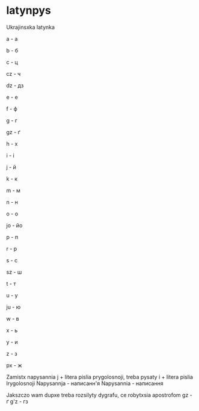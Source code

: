 # latynpys
Ukrajinsxka latynka

a - а

b - б

c - ц

cz - ч

dz - дз

e - е

f - ф

g - г

gz - ґ

h - х

i - і

j - й

k - к

m - м

n - н

o - о

jo - йо

p - п

r - р

s - с

sz - ш

t - т

u - у

ju - ю

w - в

x - ь

y - и

z - з

px - ж

Zamistx napysannia j + litera pislia prygolosnoji, treba pysaty i + litera pislia lrygolosnoji
Napysannja - написанн'я
Napysannia - написання

Jakszczo wam dupxe treba rozsilyty dygrafu, ce robytxsia apostrofom
gz - ґ
g'z - гз

